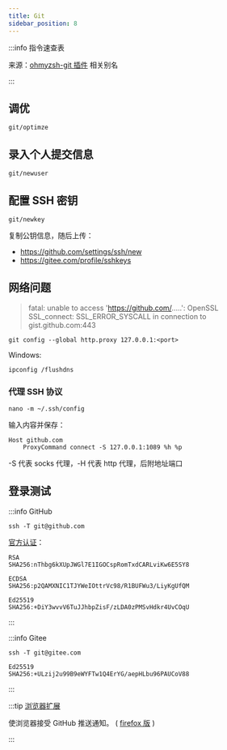 ```yaml
---
title: Git
sidebar_position: 8
---
```


:::info 指令速查表

来源：[ohmyzsh-git 插件](https://gitee.com/mirrors/oh-my-zsh/blob/master/plugins/git/README.md) 相关别名

:::

## 调优

    git/optimze

## 录入个人提交信息

    git/newuser

## 配置 SSH 密钥

    git/newkey

复制公钥信息，随后上传：

- https://github.com/settings/ssh/new
- https://gitee.com/profile/sshkeys

## 网络问题

> fatal: unable to access 'https://github.com/.....': OpenSSL SSL_connect: SSL_ERROR_SYSCALL in connection to gist.github.com:443

    git config --global http.proxy 127.0.0.1:<port>

Windows:

    ipconfig /flushdns

### 代理 SSH 协议

    nano -m ~/.ssh/config

输入内容并保存：

```
Host github.com
    ProxyCommand connect -S 127.0.0.1:1089 %h %p
```

-S 代表 socks 代理，-H 代表 http 代理，后附地址端口

## 登录测试

<div className="no-admonition-uppercase-title">

:::info GitHub

    ssh -T git@github.com

[官方认证](https://docs.github.com/cn/authentication/keeping-your-account-and-data-secure/githubs-ssh-key-fingerprints)：

```
RSA
SHA256:nThbg6kXUpJWGl7E1IGOCspRomTxdCARLviKw6E5SY8

ECDSA
SHA256:p2QAMXNIC1TJYWeIOttrVc98/R1BUFWu3/LiyKgUfQM

Ed25519
SHA256:+DiY3wvvV6TuJJhbpZisF/zLDA0zPMSvHdkr4UvCOqU
```

:::

:::info Gitee

    ssh -T git@gitee.com

```
Ed25519
SHA256:+ULzij2u99B9eWYFTw1Q4ErYG/aepHLbu96PAUCoV88
```

:::

</div>

:::tip [浏览器扩展](https://chrome.google.com/webstore/detail/notifier-for-github/lmjdlojahmbbcodnpecnjnmlddbkjhnn)

使浏览器接受 GitHub 推送通知。
( [firefox 版](https://addons.mozilla.org/zh-CN/firefox/addon/notifier-for-github) )

:::
